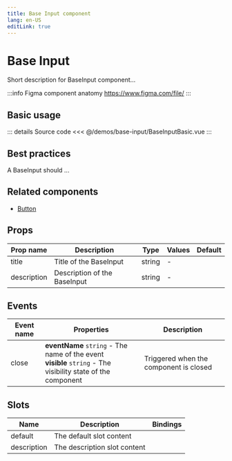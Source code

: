 ```yaml
---
title: Base Input component
lang: en-US
editLink: true
---
```


# Base Input

Short description for BaseInput component...

:::info Figma component anatomy
https://www.figma.com/file/
:::

## Basic usage

<BaseInputBasic />

::: details Source code
<<< @/demos/base-input/BaseInputBasic.vue
:::

## Best practices

A BaseInput should ...

## Related components

- [Button](/components/button/button.doc)

## Props

| Prop name   | Description                  | Type   | Values | Default |
| ----------- | ---------------------------- | ------ | ------ | ------- |
| title       | Title of the BaseInput       | string | -      |         |
| description | Description of the BaseInput | string | -      |         |

## Events

| Event name | Properties                                                                                                      | Description                            |
| ---------- | --------------------------------------------------------------------------------------------------------------- | -------------------------------------- |
| close      | **eventName** `string` - The name of the event<br/>**visible** `string` - The visibility state of the component | Triggered when the component is closed |

## Slots

| Name        | Description                  | Bindings |
| ----------- | ---------------------------- | -------- |
| default     | The default slot content     |          |
| description | The description slot content |          |
